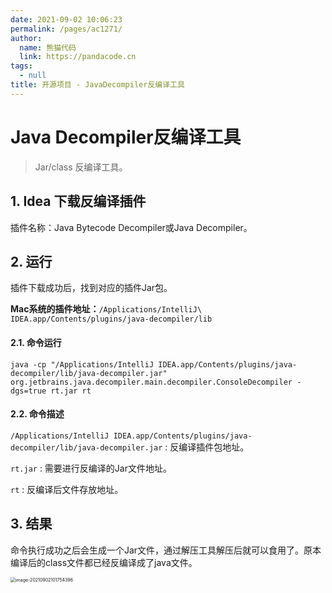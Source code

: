 ```yaml
---
date: 2021-09-02 10:06:23
permalink: /pages/ac1271/
author: 
  name: 熊猫代码
  link: https://pandacode.cn
tags: 
  - null
title: 开源项目 - JavaDecompiler反编译工具
---
```


# Java Decompiler反编译工具

> Jar/class 反编译工具。

## 1. Idea 下载反编译插件

插件名称：Java Bytecode Decompiler或Java Decompiler。

## 2. 运行

插件下载成功后，找到对应的插件Jar包。

**Mac系统的插件地址：**`/Applications/IntelliJ\ IDEA.app/Contents/plugins/java-decompiler/lib`

#### 2.1. 命令运行

```shell
java -cp "/Applications/IntelliJ IDEA.app/Contents/plugins/java-decompiler/lib/java-decompiler.jar" org.jetbrains.java.decompiler.main.decompiler.ConsoleDecompiler -dgs=true rt.jar rt
```

#### 2.2. 命令描述

`/Applications/IntelliJ IDEA.app/Contents/plugins/java-decompiler/lib/java-decompiler.jar` : 反编译插件包地址。

`rt.jar` : 需要进行反编译的Jar文件地址。

`rt` : 反编译后文件存放地址。

## 3. 结果

命令执行成功之后会生成一个Jar文件，通过解压工具解压后就可以食用了。原本编译后的class文件都已经反编译成了java文件。

<img src="https://file.pandacode.cn//blog/202109111304689.png" alt="image-20210902101754396" style="zoom:50%;" />
